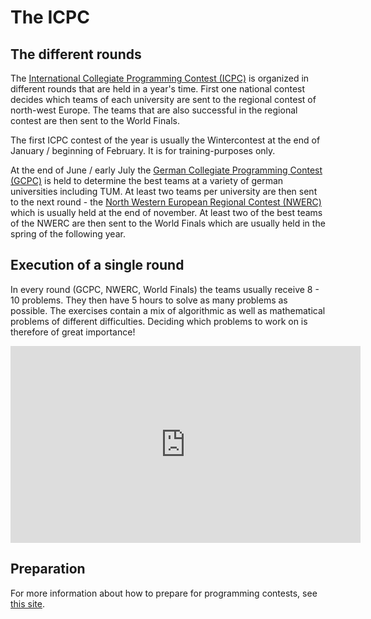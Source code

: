 # The ICPC

## The different rounds

The [International Collegiate Programming Contest (ICPC)](http://icpc.baylor.edu/) is organized in different rounds that are held in a year's time. First one national contest decides which teams of each university are sent to the regional contest of north-west Europe. The teams that are also successful in the regional contest are then sent to the World Finals.

The first ICPC contest of the year is usually the Wintercontest at the end of January / beginning of February. It is for training-purposes only.

At the end of June / early July the [German Collegiate Programming Contest (GCPC)](http://gcpc.nwerc.eu/) is held to determine the best teams at a variety of german universities including TUM. At least two teams per university are then sent to the next round - the [North Western European Regional Contest (NWERC)](http://nwerc.eu/) which is usually held at the end of november. At least two of the best teams of the NWERC are then sent to the World Finals which are usually held in the spring of the following year.

## Execution of a single round

In every round (GCPC, NWERC, World Finals) the teams usually receive 8 - 10 problems. They then have 5 hours to solve as many problems as possible. The exercises contain a mix of algorithmic as well as mathematical problems of different difficulties. Deciding which problems to work on is therefore of great importance!

<div style="width: 100%; text-align: center padding: 1.5em 0;">
<iframe width="560" height="315" src="https://www.youtube.com/embed/s0Qh-gy7ktA" frameborder="0" allowfullscreen></iframe>
</div>

## Preparation

For more information about how to prepare for programming contests, see [this site](/preparation/material).
